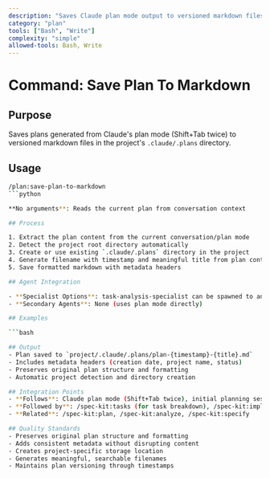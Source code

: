 ```yaml
---
description: "Saves Claude plan mode output to versioned markdown files in project/.claude/.plans"
category: "plan"
tools: ["Bash", "Write"]
complexity: "simple"
allowed-tools: Bash, Write
---
```


# Command: Save Plan To Markdown

## Purpose

Saves plans generated from Claude's plan mode (Shift+Tab twice) to versioned markdown files in the project's `.claude/.plans` directory.

## Usage

```bash
/plan:save-plan-to-markdown
```python

**No arguments**: Reads the current plan from conversation context

## Process

1. Extract the plan content from the current conversation/plan mode
2. Detect the project root directory automatically
3. Create or use existing `.claude/.plans` directory in the project
4. Generate filename with timestamp and meaningful title from plan content
5. Save formatted markdown with metadata headers

## Agent Integration

- **Specialist Options**: task-analysis-specialist can be spawned to analyze plan requirements and coordinate file management strategy
- **Secondary Agents**: None (uses plan mode directly)

## Examples

```bash

## Output
- Plan saved to `project/.claude/.plans/plan-{timestamp}-{title}.md`
- Includes metadata headers (creation date, project name, status)
- Preserves original plan structure and formatting
- Automatic project detection and directory creation

## Integration Points
- **Follows**: Claude plan mode (Shift+Tab twice), initial planning session
- **Followed by**: /spec-kit:tasks (for task breakdown), /spec-kit:implement
- **Related**: /spec-kit:plan, /spec-kit:analyze, /spec-kit:specify

## Quality Standards
- Preserves original plan structure and formatting
- Adds consistent metadata without disrupting content
- Creates project-specific storage location
- Generates meaningful, searchable filenames
- Maintains plan versioning through timestamps
